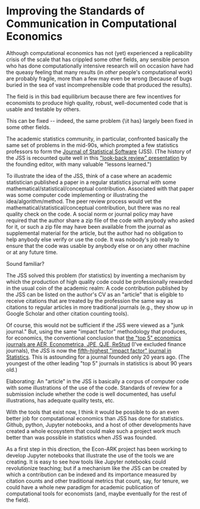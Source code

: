 
# Improving the Standards of Communication in Computational Economics

Although computational economics has not (yet) experienced a replicability crisis of the scale that has crippled some other fields, any sensible person who has done computationally intensive research will on occasion have had the queasy feeling that many results (in _other_ people's computational work) are probably fragile, more than a few may even be wrong (because of bugs buried in the sea of vast incomprehensible code that produced the results).

The field is in this bad equilibrium because there are few incentives for economists to produce high quality, robust, well-documented code that is usable and testable by others.

This can be fixed -- indeed, the same problem {\it has} largely been fixed in some other fields.

The academic statistics community, in particular, confronted basically the same set of problems in the mid-90s, which prompted a few statistics professors to form the [Journal of Statistical Software](https://www.jstatsoft.org) (JSS).  (The history of the JSS is recounted quite well in this ["look-back review" presentation](http://gifi.stat.ucla.edu/janspubs/2014/notes/deleeuw_mullen_U_14.pdf) by the founding editor, with many valuable "lessons learned.")

To illustrate the idea of the JSS, think of a case where an academic statistician published a paper in a regular statistics journal with some mathematical/statistical/conceptual contribution.  Associated with that paper was some computer code implementing or illustrating the idea/algorithm/method.  The peer review process would vet the mathematical/statistical/conceptual contribution, but there was no real quality check on the code.  A social norm or journal policy may have required that the author share a zip file of the code with anybody who asked for it, or such a zip file may have been available from the journal as supplemental material for the article, but the author had no obligation to help anybody else verify or use the code.  It was nobody's job really to ensure that the code was usable by anybody else or on any other machine or at any future time.

Sound familiar?

The JSS solved this problem (for statistics) by inventing a mechanism by which the production of high quality code could be professionally rewarded in the usual coin of the academic realm: A code contribution published by the JSS can be listed on the author's CV as an "article" that is eligible to receive citations that are treated by the profession the same way as citations to regular articles in more traditional journals (e.g., they show up in Google Scholar and other citation counting tools).

Of course, this would not be sufficient if the JSS were viewed as a "junk journal."  But,  using the same "impact factor" methodology that produces, for economics, the conventional conclusion that [the "top 5" economics journals are AER, Econometrica, JPE, QJE, ReStud](http://www.scimagojr.com/journalrank.php?category=2002&type=j) (I've excluded finance journals), the JSS is now the [fifth-highest "impact factor" journal in Statistics](http://www.scimagojr.com/journalrank.php?category=2613).   This is astounding for a journal founded only 20 years ago.  (The youngest of the other leading "top 5" journals in statistics is about 90 years old.)

Elaborating: An "article" in the JSS is basically a corpus of computer code with some illustrations of the use of the code.  Standards of review for a submission include whether the code is well documented, has useful illustrations, has adequate quality tests, etc.

With the tools that exist now, I think it would be possible to do an even better job for computational economics than JSS has done for statistics. Github, python, Jupyter notebooks, and a host of other developments have created a whole ecosystem that could make such a project work much better than was possible in statistics when JSS was founded.

As a first step in this direction, the Econ-ARK project has been working to develop Jupyter notebooks that illustrate the use of the tools we are creating.  It is easy to see how tools like Jupyter notebooks could revolutionize teaching; but if a mechanism like the JSS can be created by which a contribution can be indexed and its importance measured by citation counts and other traditional metrics that count, say, for tenure, we could have a whole new paradigm for academic publication of computational tools for economists (and, maybe eventually for the rest of the field).


